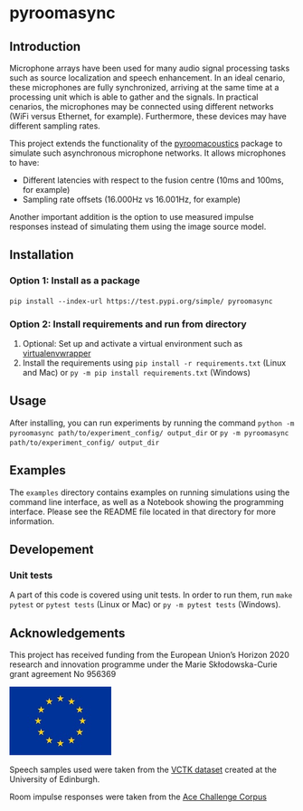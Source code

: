 # pyroomasync

## Introduction

Microphone arrays have been used for many audio signal processing tasks such as source localization and speech enhancement. In an ideal cenario, these microphones are fully synchronized, arriving at the same time at a processing unit which is able to gather and the signals. In practical cenarios, the microphones may be connected using different networks (WiFi versus Ethernet, for example). Furthermore, these devices may have different sampling rates.

This project extends the functionality of the [pyroomacoustics](https://github.com/LCAV/pyroomacoustics/)
package to simulate such asynchronous microphone networks. It allows microphones to have:

* Different latencies with respect to the fusion centre (10ms and 100ms, for example)
* Sampling rate offsets (16.000Hz vs 16.001Hz, for example)

Another important addition is the option to use measured impulse responses instead of simulating them using the image source model.

## Installation

### Option 1: Install as a package
`pip install --index-url https://test.pypi.org/simple/ pyroomasync`

### Option 2: Install requirements and run from directory
1. Optional: Set up and activate a virtual environment such as [virtualenvwrapper](https://virtualenvwrapper.readthedocs.io/en/latest/command_ref.html)
2. Install the requirements using `pip install -r requirements.txt` (Linux and Mac) or `py -m pip install requirements.txt` (Windows)

## Usage
After installing, you can run experiments by running the command `python -m pyroomasync path/to/experiment_config/ output_dir` or `py -m pyroomasync path/to/experiment_config/ output_dir`

## Examples
The `examples` directory contains examples on running simulations using the command line interface, as well as a Notebook showing the programming interface. Please see the README file located in that directory for more information.

## Developement

### Unit tests
A part of this code is covered using unit tests. In order to run them, run `make pytest` or `pytest tests` (Linux or Mac) or `py -m pytest tests` (Windows).


## Acknowledgements
This project has received funding from the European Union’s Horizon 2020 research and innovation
programme under the Marie Skłodowska-Curie grant agreement No 956369

![](docs/eu-emblem.jpg)

Speech samples used were taken from the [VCTK dataset](https://datashare.ed.ac.uk/handle/10283/2950) created at the University of Edinburgh.

Room impulse responses were taken from the [Ace Challenge Corpus](http://www.ee.ic.ac.uk/naylor/ACEweb/index.html)
